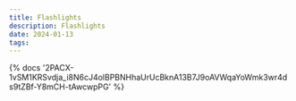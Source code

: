 ```yaml
---
title: Flashlights
description: Flashlights
date: 2024-01-13
tags:
---
```

<body style="margin:0">
{% docs '2PACX-1vSM1KRSvdja_i8N6cJ4olBPBNHhaUrUcBknA13B7J9oAVWqaYoWmk3wr4ds9tZBf-Y8mCH-tAwcwpPG' %}